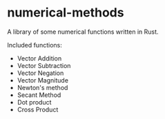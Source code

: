 # numerical-methods
A library of some numerical functions written in Rust.

Included functions:
* Vector Addition
* Vector Subtraction
* Vector Negation
* Vector Magnitude
* Newton's method
* Secant Method
* Dot product
* Cross Product
